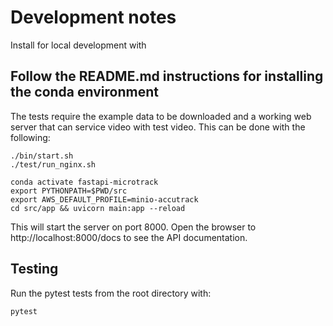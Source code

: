 # Development notes
 
Install for local development with

## Follow the README.md instructions for installing the conda environment

The tests require the example data to be downloaded and a working web server that
can service video with test video. This can be done with the following:

```shell
./bin/start.sh
./test/run_nginx.sh
```

```shell
conda activate fastapi-microtrack
export PYTHONPATH=$PWD/src
export AWS_DEFAULT_PROFILE=minio-accutrack
cd src/app && uvicorn main:app --reload
```
 
This will start the server on port 8000. Open the browser to http://localhost:8000/docs to see the API documentation.
 
## Testing

Run the pytest tests from the root directory with:

```shell
pytest
```

